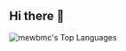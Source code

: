 ## Hi there 👋

![mewbmc's Top Languages](https://github-readme-stats.vercel.app/api/top-langs/?username=mewbmc&theme=vue-dark&show_icons=true&hide_border=false&layout=compact)
